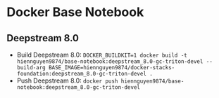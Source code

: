 # Docker Base Notebook

## Deepstream 8.0

- Build Deepstream 8.0: `DOCKER_BUILDKIT=1 docker build -t hiennguyen9874/base-notebook:deepstream_8.0-gc-triton-devel --build-arg BASE_IMAGE=hiennguyen9874/docker-stacks-foundation:deepstream_8.0-gc-triton-devel .`
- Push Deepstream 8.0: `docker push hiennguyen9874/base-notebook:deepstream_8.0-gc-triton-devel`

